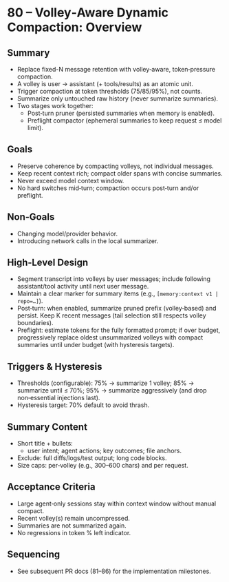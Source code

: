 # 80 – Volley‑Aware Dynamic Compaction: Overview

## Summary
- Replace fixed-N message retention with volley‑aware, token‑pressure compaction.
- A volley is user → assistant (+ tools/results) as an atomic unit.
- Trigger compaction at token thresholds (75/85/95%), not counts.
- Summarize only untouched raw history (never summarize summaries).
- Two stages work together:
  - Post‑turn pruner (persisted summaries when memory is enabled).
  - Preflight compactor (ephemeral summaries to keep request ≤ model limit).

## Goals
- Preserve coherence by compacting volleys, not individual messages.
- Keep recent context rich; compact older spans with concise summaries.
- Never exceed model context window.
- No hard switches mid‑turn; compaction occurs post‑turn and/or preflight.

## Non‑Goals
- Changing model/provider behavior.
- Introducing network calls in the local summarizer.

## High‑Level Design
- Segment transcript into volleys by user messages; include following assistant/tool activity until next user message.
- Maintain a clear marker for summary items (e.g., `[memory:context v1 | repo=…]`).
- Post‑turn: when enabled, summarize pruned prefix (volley‑based) and persist. Keep K recent messages (tail selection still respects volley boundaries).
- Preflight: estimate tokens for the fully formatted prompt; if over budget, progressively replace oldest unsummarized volleys with compact summaries until under budget (with hysteresis targets).

## Triggers & Hysteresis
- Thresholds (configurable): 75% → summarize 1 volley; 85% → summarize until ≤ 70%; 95% → summarize aggressively (and drop non‑essential injections last).
- Hysteresis target: 70% default to avoid thrash.

## Summary Content
- Short title + bullets:
  - user intent; agent actions; key outcomes; file anchors.
- Exclude: full diffs/logs/test output; long code blocks.
- Size caps: per‑volley (e.g., 300–600 chars) and per request.

## Acceptance Criteria
- Large agent‑only sessions stay within context window without manual compact.
- Recent volley(s) remain uncompressed.
- Summaries are not summarized again.
- No regressions in token % left indicator.

## Sequencing
- See subsequent PR docs (81–86) for the implementation milestones.

